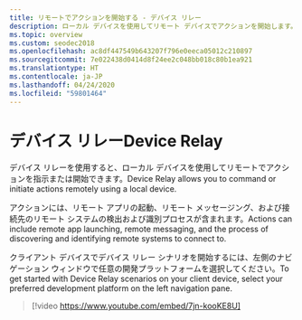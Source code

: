 ```yaml
---
title: リモートでアクションを開始する - デバイス リレー
description: ローカル デバイスを使用してリモート デバイスでアクションを開始します。
ms.topic: overview
ms.custom: seodec2018
ms.openlocfilehash: ac8df447549b643207f796e0eeca05012c210897
ms.sourcegitcommit: 7e022438d0414d8f24ee2c048bb018c80b1ea921
ms.translationtype: HT
ms.contentlocale: ja-JP
ms.lasthandoff: 04/24/2020
ms.locfileid: "59801464"
---
```

# <a name="device-relay"></a><span data-ttu-id="58e8c-103">デバイス リレー</span><span class="sxs-lookup"><span data-stu-id="58e8c-103">Device Relay</span></span>

<span data-ttu-id="58e8c-104">デバイス リレーを使用すると、ローカル デバイスを使用してリモートでアクションを指示または開始できます。</span><span class="sxs-lookup"><span data-stu-id="58e8c-104">Device Relay allows you to command or initiate actions remotely using a local device.</span></span>

<span data-ttu-id="58e8c-105">アクションには、リモート アプリの起動、リモート メッセージング、および接続先のリモート システムの検出および識別プロセスが含まれます。</span><span class="sxs-lookup"><span data-stu-id="58e8c-105">Actions can include remote app launching, remote messaging, and the process of discovering and identifying remote systems to connect to.</span></span>

<span data-ttu-id="58e8c-106">クライアント デバイスでデバイス リレー シナリオを開始するには、左側のナビゲーション ウィンドウで任意の開発プラットフォームを選択してください。</span><span class="sxs-lookup"><span data-stu-id="58e8c-106">To get started with Device Relay scenarios on your client device, select your preferred development platform on the left navigation pane.</span></span>

> [!video https://www.youtube.com/embed/7jn-kooKE8U]